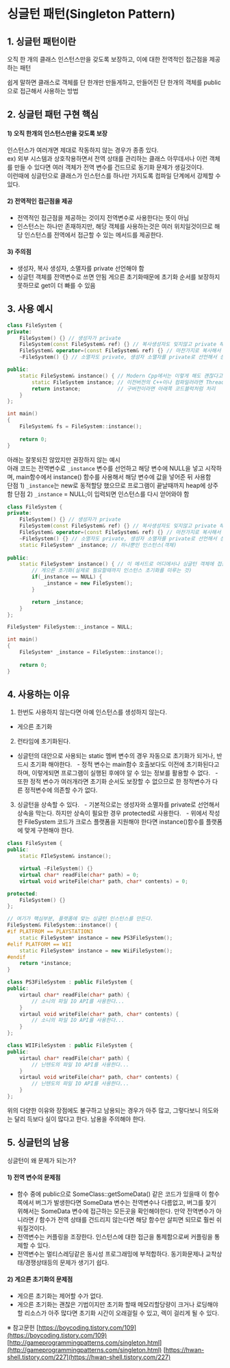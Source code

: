 # 싱글턴 패턴(Singleton Pattern)  


## 1. 싱글턴 패턴이란

오직 한 개의 클래스 인스턴스만을 갖도록 보장하고, 이에 대한 전역적인 접근점을 제공하는 패턴

쉽게 말하면 클래스로 객체를 단 한개만 만들게하고, 만들어진 단 한개의 객체를 public으로 접근해서 사용하는 방법


## 2. 싱글턴 패턴 구현 핵심
#### 1) 오직 한개의 인스턴스만을 갖도록 보장  
인스턴스가 여러개면 제대로 작동하지 않는 경우가 종종 있다.  
	ex) 외부 시스템과 상호작용하면서 전역 상태를 관리하는 클래스
아무데서나 이런 객체를 만들 수 있다면 여러 객체가 전역 변수를 건드므로 동기화 문제가 생길것이다.  
이런때에 싱글턴으로 클래스가 인스턴스를 하나만 가지도록 컴파일 단계에서 강제할 수 있다.  

#### 2) 전역적인 접근점을 제공
- 전역적인 접근점을 제공하는 것이지 전역변수로 사용한다는 뜻이 아님
- 인스턴스는 하나만 존재하지만, 해당 객체를 사용하는것은 여러 위치일것이므로 해당 인스턴스를 전역에서 접근할 수 있는 메서드를 제공한다.  

#### 3) 주의점
- 생성자, 복사 생성자, 소멸자를 private 선언해야 함
- 싱글턴 객체를 전역변수로 쓰면 안됨
	게으른 초기화때문에 초기화 순서를 보장하지 못하므로 get이 더 빠를 수 있음


## 3. 사용 예시

```C++
class FileSystem {
private:
    FileSystem() {} // 생성자가 private
    FileSystem(const FileSystem& ref) {} // 복사생성자도 잊지않고 private 해야함, 복사가 되면 안되므로
    FileSystem& operator=(const FileSystem& ref) {} // 마찬가지로 복사해서 대입되면 안됨
    ~FileSystem() {} // 소멸자도 private, 생성자 소멸자를 private로 선언해서 상속을 막음

public:
    static FileSystem& instance() { // Modern Cpp에서는 이렇게 해도 괜찮다고 함
        static FileSystem instance; // 이전버전의 C++이나 컴파일러라면 Thread-Safe하지 않을 수 있다고 함
        return instance;            // 구버전이라면 아래쪽 코드블럭처럼 처리
    }
};

int main()
{
    FileSystem& fs = FileSystem::instance();
    
    return 0;
}
```

아래는 잘못되진 않았지만 권장하지 않는 예시  
아래 코드는 전역변수로 `_instance` 변수를 선언하고 해당 변수에 NULL을 넣고 시작하며, main함수에서 instance() 함수를 사용해서 해당 변수에 값을 넣어준 뒤 사용함  
단점 1) `_instance`는 new로 동적할당 했으므로 프로그램이 끝날때까지 heap에 상주함
단점 2) `_instance` = NULL;이 입력되면 인스턴스를 다시 얻어와야 함
```C++
class FileSystem {
private:
    FileSystem() {} // 생성자가 private
    FileSystem(const FileSystem& ref) {} // 복사생성자도 잊지않고 private 해야함, 복사가 되면 안되므로
    FileSystem& operator=(const FileSystem& ref) {} // 마찬가지로 복사해서 대입되면 안됨
    ~FileSystem() {} // 소멸자도 private, 생성자 소멸자를 private로 선언해서 상속을 막음
    static FileSystem* _instance; // 하나뿐인 인스턴스(객체)
    
public:
    static FileSystem* instance() { // 이 메서드로 어디에서나 싱글턴 객체에 접근 가능
        // 게으른 초기화(실제로 필요할때까지 인스턴스 초기화를 미루는 것)
        if(_instance == NULL) {
            _instance = new FileSystem();
        }

        return _instance;
    }
};

FileSystem* FileSystem::_instance = NULL;

int main()
{
    FileSystem* _instance = FileSystem::instance();
    
    return 0;
}
```


## 4. 사용하는 이유

1) 한번도 사용하지 않는다면 아예 인스턴스를 생성하지 않는다.
  - 게으른 초기화

2) 런타임에 초기화된다.
  - 싱글턴의 대안으로 사용되는 static 멤버 변수의 경우 자동으로 초기화가 되거나, 반드시 초기화 해야한다.
  - 정적 변수는 main함수 호출보다도 이전에 초기화된다고 하며, 이렇게되면 프로그램이 실행된 후에야 알 수 있는 정보를 활용할 수 없다.
  - 또한 정적 변수가 여러개라면 초기화 순서도 보장할 수 없으므로 한 정적변수가 다른 정적변수에 의존할 수가 없다.

3) 싱글턴을 상속할 수 있다.
  - 기본적으로는 생성자와 소멸자를 private로 선언해서 상속을 막는다. 하지만 상속이 필요한 경우 protected로 사용한다.
  - 위에서 작성한 FileSystem 코드가 크로스 플랫폼을 지원해야 한다면 instance()함수를 플랫폼에 맞게 구현해야 한다.
```C++
class FileSystem {
public:
    static FIleSystem& instance();

    virtual ~FileSystem() {}
    virtual char* readFile(char* path) = 0;
    virtual void writeFile(char* path, char* contents) = 0;

protected:
    FileSystem() {}
};

// 여기가 핵심부분, 플랫폼에 맞는 싱글턴 인스턴스를 만든다.
FileSystem& FileSystem::instance() {
#if PLATFROM == PLAYSTATION3
    static FileSystem* instance = new PS3FileSystem();
#elif PLATFORM == WII
    static FileSystem* instance = new WiiFileSystem();
#endif
    return *instance;
}

class PS3FileSystem : public FileSystem {
public:
    virtaul char* readFile(char* path) {
        // 소니의 파일 IO API를 사용한다...
    }
    virtaul void writeFile(char* path, char* contents) {
        // 소니의 파일 IO API를 사용한다...
    }
};

class WIIFileSystem : public FileSystem {
public:
    virtaul char* readFile(char* path) {
        // 닌텐도의 파일 IO API를 사용한다...
    }
    virtaul void writeFile(char* path, char* contents) {
        // 닌텐도의 파일 IO API를 사용한다...
    }
};
```
위의 다양한 이유와 장점에도 불구하고 남용되는 경우가 아주 많고, 그렇다보니 의도와는 달리 득보다 실이 많다고 한다. 남용을 주의해야 한다.


## 5. 싱글턴의 남용

싱글턴이 왜 문제가 되는가?
#### 1) 전역 변수의 문제점
- 함수 중에 public으로 SomeClass::getSomeData() 같은 코드가 있을때 이 함수쪽에서 버그가 발생한다면 SomeData 변수는 전역변수나 다름없고, 버그를 찾기 위해서는 SomeData 변수에 접근하는 모든곳을 확인해야한다. 만약 전역변수가 아니라면 / 함수가 전역 상태를 건드리지 않는다면 해당 함수만 살피면 되므로 훨씬 쉬워질것이다.
- 전역변수는 커플링을 조장한다. 인스턴스에 대한 접근을 통제함으로써 커플링을 통제할 수 있다.
- 전역변수는 멀티스레딩같은 동시성 프로그래밍에 부적합하다. 동기화문제나 교착상태/경쟁상태등의 문제가 생기기 쉽다.

#### 2) 게으른 초기화의 문제점
- 게으른 초기화는 제어할 수가 없다.
- 게으른 초기화는 괜찮은 기법이지만 초기화 할때 메모리할당량이 크거나 로딩해야할 리소스가 아주 많다면 초기화 시간이 오래걸릴 수 있고, 렉이 걸리게 될 수 있다.






※ 참고문헌
[https://boycoding.tistory.com/109](https://boycoding.tistory.com/109)
[http://gameprogrammingpatterns.com/singleton.html](http://gameprogrammingpatterns.com/singleton.html)
[https://hwan-shell.tistory.com/227](https://hwan-shell.tistory.com/227)
